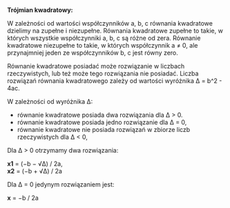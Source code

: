**Trójmian kwadratowy:**

W zależności od wartości współczynników a, b, c równania kwadratowe dzielimy na zupełne i niezupełne. Równania kwadratowe zupełne to takie, w których wszystkie współczynniki a, b, c są różne od zera. Równanie kwadratowe niezupełne to takie, w których współczynnik a ≠ 0, ale przynajmniej jeden ze współczynników b, c jest równy zero.

Równanie kwadratowe posiadać może rozwiązanie w liczbach rzeczywistych, lub też może tego rozwiązania nie posiadać. Liczba rozwiązań równania kwadratowego zależy od wartości wyróżnika Δ = b^2 - 4ac.

W zależności od wyróżnika Δ: 
- równanie kwadratowe posiada dwa rozwiązania dla Δ > 0.
- równanie kwadratowe posiada jedno rozwiązanie dla Δ = 0,
- równanie kwadratowe nie posiada rozwiązań w zbiorze liczb rzeczywistych dla Δ < 0,

Dla Δ > 0 otrzymamy dwa rozwiązania:   

**x1** = (−b − √Δ) / 2a,   
**x2** = (−b + √Δ) / 2a  

Dla Δ = 0 jedynym rozwiązaniem jest:  
 
**x** = −b / 2a